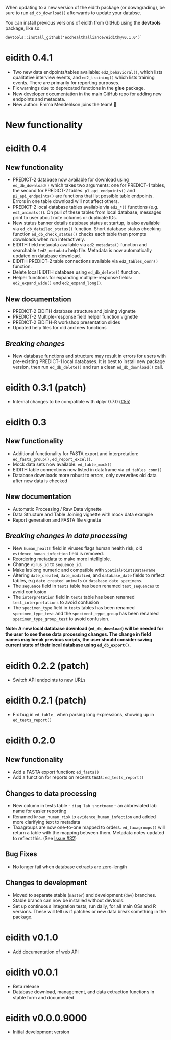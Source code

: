 When updating to a new version of the eidith package (or downgrading), be sure to run
`ed_db_download()` afterwards to update your databse.

You can install previous versions of eidith from GitHub using the **devtools**
package, like so:

```
devtools::install_github('ecohealthalliance/eidith@v0.1.0')`
```

# eidith 0.4.1

- Two new data endpoints/tables available: `ed2_behavioral()`, which lists
  qualitative interview events, and `ed2_training()` which lists training events.
  There are primarily for reporting purposes.
- Fix warnings due to deprecated functions in the **glue** package.
- New developer documentation in the main GitHub repo for adding new endpoints
  and metadata.
- New author: Emma Mendehlson joins the team! 🎉

 # New functionality

# eidith 0.4

## New functionality

- PREDICT-2 database now available for download using `ed_db_download()` which takes
  two arguments: one for PREDICT-1 tables, the second for PREDICT-2 tables. `p1_api_endpoints()` 
  and `p2_api_endpoints()` are functions that list possible table endpoints. Errors in
  one table download will not affect others.
- PREDICT-2 local database tables available via `ed2_*()` functions (e.g. `ed2_animals()`). On 
  pull of these tables from local database, messages print to user about note columns or 
  duplicate IDs.
- New status banner details database status at startup, is also available via `ed_db_detailed_status()`
  function. Short database status checking function `ed_db_check_status()` checks each table
  then prompts downloads when run interactively.
- EIDITH field metadata available via `ed2_metadata()` function and searchable `?ed2_metadata` 
  help file. Metadata is now automatically updated on database download.
- EIDITH PREDICT-2 table connections available via `ed2_tables_conn()` function.
- Delete local EIDITH database using `ed_db_delete()` function.
- Helper functions for expanding multiple-response fields: `ed2_expand_wide()` and 
  `ed2_expand_long()`. 

## New documentation

- PREDICT-2 EIDITH database structure and joining vignette
- PREDICT-2 Multiple-response field helper function vignette
- PREDICT-2 EIDITH-R workshop presentation slides
- Updated help files for old and new functions

## *Breaking changes*

- New database functions and structure may result in errors for users with
  pre-existing PREDICT-1 local databases. It is best to install new package
  version, then run `ed_db_delete()` and run a clean `ed_db_download()` call.

# eidith 0.3.1 (patch)

- Internal changes to be compatible with dplyr 0.7.0 ([#55](https://github.com/ecohealthalliance/eidith/pull/55))

# eidith 0.3

## New functionality

- Additional functionality for FASTA export and interpretation: `ed_fasta_group()`,
  `ed_report_excel()`.
- Mock data sets now available: `ed_table_mock()`
- EIDITH table connections now listed in dataframe via `ed_tables_conn()`
- Database downloads more robust to errors, only overwrites old data after new data is checked

## New documentation

- Automatic Processing / Raw Data vignette
- Data Structure and Table Joining vignette with mock data example
- Report generation and FASTA file vignette

## *Breaking changes in data processing*

- New `human_health` field in viruses flags human health risk, old `evidence_human_infection` field is removed.
- Reordering metadata to make more intelligible.
- Change `virus_id` to `sequence_id`.
- Make lat/long numeric and compatible with `SpatialPointsDataFrame`
- Altering `date_created`, `date_modified`, and `database_date` fields to reflect tables, e.g `date_created_animals` or `database_date_specimens`.
- The `sequence` field in `tests` table has been renamed `test_sequences` to avoid confusion
- The `interpretation` field in `tests` table has been renamed `test_interpretations` to avoid confusion
- The `specimen_type` field in `tests` tables has been renamed `specimen_type_test` and the `speciment_type_group` has been renamed `specimen_type_group_test` to avoid confusion.

__Note: A new local database download (`ed_db_download`) will be needed for the user to see these data processing changes. The change in field names may break previous scripts, the user should consider saving current state of their local database using `ed_db_export()`.__



# eidith 0.2.2 (patch)

- Switch API endpoints to new URLs

# eidith 0.2.1 (patch)

- Fix bug in `ed_table_` when parsing long expressions, showing up in
  `ed_tests_report()`

# eidith 0.2.0

## New functionality

- Add a FASTA export function: `ed_fasta()`
- Add a function for reports on recents tests: `ed_tests_report()`

## Changes to data processing

 - New column in tests table - `diag_lab_shortname` - an abbreviated lab name for easier reporting
 - Renamed `known_human_risk` to `evidence_human_infection` and added more clarifying text to metadata
 - Taxagroups are now one-to-one mapped to orders. `ed_taxagroups()` will return a table with the
   mapping between them.  Metadata notes updated to reflect this. (See [Issue #32](https://github.com/ecohealthalliance/eidith/issues/32))
 
## Bug Fixes

 - No longer fail when database extracts are zero-length
 
## Changes to development

 - Moved to separate stable (`master`) and development (`dev`) branches. Stable
   branch can now be installed without devtools.
 - Set up continuous integration tests, run daily, for all main OSs and R versions. These will tell us if patches
   or new data break something in the package.
 
# eidith v0.1.0

* Add documentation of web API

# eidith v0.0.1

* Beta release
* Database download, management, and data extraction functions in stable
  form and documented

# eidith v0.0.0.9000

* Initial development version


